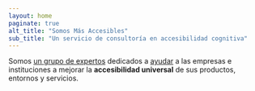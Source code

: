 ```yaml
---
layout: home
paginate: true
alt_title: "Somos Más Accesibles"
sub_title: "Un servicio de consultoría en accesibilidad cognitiva"
---
```


 <p class='jumbo'>Somos <a href='{{ site.baseurl }}/nosotros.html'>un grupo de expertos</a> dedicados a <a href='{{ site.baseurl }}/servicios.html'>ayudar</a> a las empresas e instituciones a mejorar la <strong>accesibilidad universal</strong> de sus productos, entornos y servicios.</p>